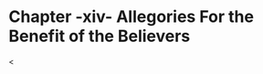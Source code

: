 Chapter -xiv- Allegories For the Benefit of the Believers
=========================================================

\<
